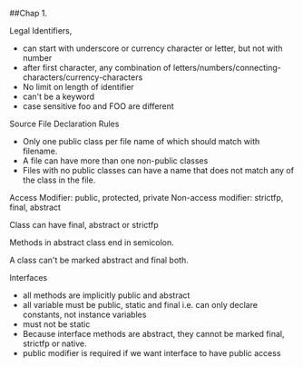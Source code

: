 ##Chap 1.

Legal Identifiers,
- can start with underscore or currency character or letter, but not with number
- after first character, any combination of letters/numbers/connecting-characters/currency-characters
- No limit on length of identifier
- can't be a keyword
- case sensitive foo and FOO are different


Source File Declaration Rules
- Only one public class per file name of which should match with filename.
- A file can have more than one non-public classes
- Files with no public classes can have a name that does not match any of the class in the file.

Access Modifier: public, protected, private
Non-access modifier: strictfp, final, abstract

Class can have final, abstract or strictfp

Methods in abstract class end in semicolon.

A class can't be marked abstract and final both.

Interfaces
- all methods are implicitly public and abstract
- all variable must be public, static and final i.e. can only declare constants, not instance variables
- must not be static
- Because interface methods are abstract, they cannot be marked final, strictfp or native.
- public modifier is required if we want interface to have public access

